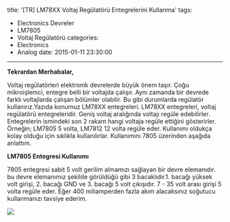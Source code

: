 title: '[TR] LM78XX Voltaj Regülatörü Entegrelerini Kullanma'
tags:
  - Electronics Devreler
  - LM7805
  - Voltaj Regülatörü
categories:
  - Electronics
  - Analog
date: 2015-01-11 23:30:00
---

**Tekrardan Merhabalar,**

Voltaj regülatörleri elektronik devrelerde büyük önem taşır. Çoğu mikroişlemci, entegre belli bir voltajda çalışır. Aynı zamanda bir devrede farklı voltajlarda çalışan bölümler olabilir. Bu gibi durumlarda regülatör kullanırız.Yazıda konumuz LM78XX entegreleri. LM78XX entegreleri, voltaj regülatörü entegreleridir. Geniş voltaj aralığında voltajı regüle edebilirler. Entegrelerin ismindeki son 2 rakam hangi voltaja regüle ettiğini gösterirler. Örneğin; LM7805 5 volta, LM7812 12 volta regüle eder. Kullanımı oldukça kolay olduğu için sıklıkla kullanılırlar. Kullanımını 7805 üzerinden aşağıda anlattım.

**LM7805 Entegresi Kullanımı**

7805 entegresi sabit 5 volt gerilim almamızı sağlayan bir devre elemanıdır. bu devre elemanımız şekilde görüldüğü gibi 3 bacaklıdır.1\. bacağı yüksek volt girişi, 2\. bacağı GND ve 3\. bacağı 5 volt çıkışıdır. 7 - 35 volt arası girişi 5 volta regüle eder. Eğer 400 miliamperden fazla akım alacaksınız soğutucu kullanmanızı tavsiye ederim.

![](https://2.bp.blogspot.com/-BXEMLHYJIlw/VLLQVWiIyUI/AAAAAAAAGkM/pBGO3RSttfs/s720/Ads%C4%B1z.png)
